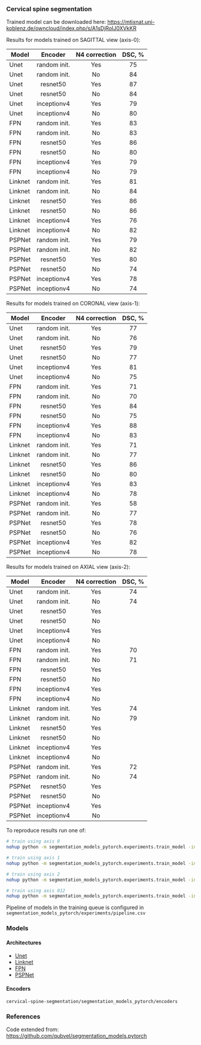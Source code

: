### Cervical spine segmentation

Trained model can be downloaded here: https://mtixnat.uni-koblenz.de/owncloud/index.php/s/A1sDjRoIJ0XVkKR

Results for models trained on SAGITTAL view (axis-0):

|Model            |Encoder           |N4 correction  |DSC, %   |
|-----------------|:----------------:|:-------------:|:-------:|
|Unet             |random init.      |Yes            |75       |
|Unet             |random init.      |No             |84       |
|Unet             |resnet50          |Yes            |87       |
|Unet             |resnet50          |No             |84       |
|Unet             |inceptionv4       |Yes            |79       |
|Unet             |inceptionv4       |No             |80       |
|FPN              |random init.      |Yes            |83       |
|FPN              |random init.      |No             |83       |
|FPN              |resnet50          |Yes            |86       |
|FPN              |resnet50          |No             |80       |
|FPN              |inceptionv4       |Yes            |79       |
|FPN              |inceptionv4       |No             |79       |
|Linknet          |random init.      |Yes            |81       |
|Linknet          |random init.      |No             |84       |
|Linknet          |resnet50          |Yes            |86       |
|Linknet          |resnet50          |No             |86       |
|Linknet          |inceptionv4       |Yes            |76       |
|Linknet          |inceptionv4       |No             |82       |
|PSPNet           |random init.      |Yes            |79       |
|PSPNet           |random init.      |No             |82       |
|PSPNet           |resnet50          |Yes            |80       |
|PSPNet           |resnet50          |No             |74       |
|PSPNet           |inceptionv4       |Yes            |78       |
|PSPNet           |inceptionv4       |No             |74       |


Results for models trained on CORONAL view (axis-1):

|Model            |Encoder           |N4 correction  |DSC, %   |
|-----------------|:----------------:|:-------------:|:-------:|
|Unet             |random init.      |Yes            |77       |
|Unet             |random init.      |No             |76       |
|Unet             |resnet50          |Yes            |79       |
|Unet             |resnet50          |No             |77       |
|Unet             |inceptionv4       |Yes            |81       |
|Unet             |inceptionv4       |No             |75       |
|FPN              |random init.      |Yes            |71       |
|FPN              |random init.      |No             |70       |
|FPN              |resnet50          |Yes            |84       |
|FPN              |resnet50          |No             |75       |
|FPN              |inceptionv4       |Yes            |88       |
|FPN              |inceptionv4       |No             |83       |
|Linknet          |random init.      |Yes            |71       |
|Linknet          |random init.      |No             |77       |
|Linknet          |resnet50          |Yes            |86       |
|Linknet          |resnet50          |No             |80       |
|Linknet          |inceptionv4       |Yes            |83       |
|Linknet          |inceptionv4       |No             |78       |
|PSPNet           |random init.      |Yes            |58       |
|PSPNet           |random init.      |No             |77       |
|PSPNet           |resnet50          |Yes            |78       |
|PSPNet           |resnet50          |No             |76       |
|PSPNet           |inceptionv4       |Yes            |82       |
|PSPNet           |inceptionv4       |No             |78       |

Results for models trained on AXIAL view (axis-2):

|Model            |Encoder           |N4 correction  |DSC, %   |
|-----------------|:----------------:|:-------------:|:-------:|
|Unet             |random init.      |Yes            |74       |
|Unet             |random init.      |No             |74       |
|Unet             |resnet50          |Yes            |       |
|Unet             |resnet50          |No             |       |
|Unet             |inceptionv4       |Yes            |       |
|Unet             |inceptionv4       |No             |       |
|FPN              |random init.      |Yes            |70       |
|FPN              |random init.      |No             |71       |
|FPN              |resnet50          |Yes            |       |
|FPN              |resnet50          |No             |       |
|FPN              |inceptionv4       |Yes            |       |
|FPN              |inceptionv4       |No             |       |
|Linknet          |random init.      |Yes            |74       |
|Linknet          |random init.      |No             |79       |
|Linknet          |resnet50          |Yes            |       |
|Linknet          |resnet50          |No             |       |
|Linknet          |inceptionv4       |Yes            |       |
|Linknet          |inceptionv4       |No             |       |
|PSPNet           |random init.      |Yes            |72       |
|PSPNet           |random init.      |No             |74       |
|PSPNet           |resnet50          |Yes            |       |
|PSPNet           |resnet50          |No             |       |
|PSPNet           |inceptionv4       |Yes            |       |
|PSPNet           |inceptionv4       |No             |       |

To reproduce results run one of:

```bash
# train using axis 0
nohup python -m segmentation_models_pytorch.experiments.train_model -in path/to/nrrd/dataset --train_all all --extract_slices 1 --use_axis 0 &

# train using axis 1
nohup python -m segmentation_models_pytorch.experiments.train_model -in path/to/nrrd/dataset --train_all all --extract_slices 1 --use_axis 1 &

# train using axis 2
nohup python -m segmentation_models_pytorch.experiments.train_model -in path/to/nrrd/dataset --train_all all --extract_slices 1 --use_axis 2 &

# train using axis 012 
nohup python -m segmentation_models_pytorch.experiments.train_model -in path/to/nrrd/dataset --train_all all --extract_slices 1 --use_axis 012 &
```

Pipeline of models in the training queue is configured in `segmentation_models_pytorch/experiments/pipeline.csv`

### Models <a name="models"></a>

#### Architectures <a name="architectires"></a>
 - [Unet](https://arxiv.org/abs/1505.04597)
 - [Linknet](https://arxiv.org/abs/1707.03718)
 - [FPN](http://presentations.cocodataset.org/COCO17-Stuff-FAIR.pdf)
 - [PSPNet](https://arxiv.org/abs/1612.01105)

#### Encoders <a name="encoders"></a>
`cervical-spine-segmentation/segmentation_models_pytorch/encoders`

### References
Code extended from: https://github.com/qubvel/segmentation_models.pytorch

